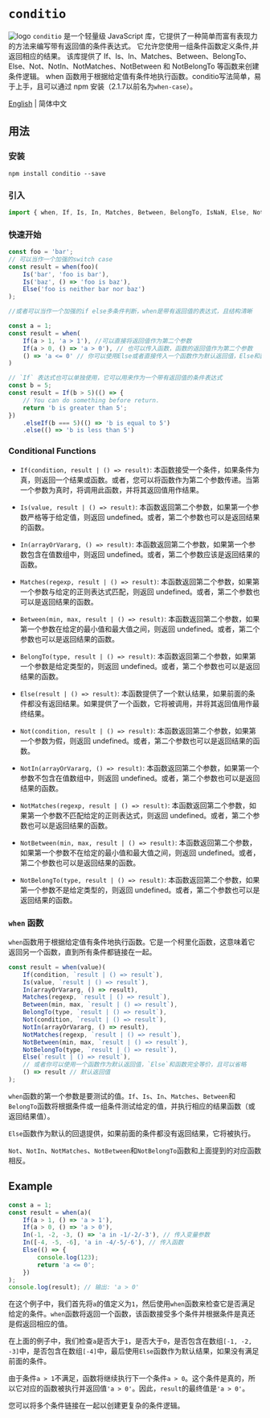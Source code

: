 # `conditio`
![logo](https://github.com/ousc/conditio/blob/master/97297e06b21f4e1c8936863bbd7d50aa_1015376780.png?raw=true)
`conditio` 是一个轻量级 JavaScript 库，它提供了一种简单而富有表现力的方法来编写带有返回值的条件表达式。 它允许您使用一组条件函数定义条件,并返回相应的结果。 该库提供了 If、Is、In、Matches、Between、BelongTo、Else、Not、NotIn、NotMatches、NotBetween 和 NotBelongTo 等函数来创建条件逻辑。 when 函数用于根据给定值有条件地执行函数。conditio写法简单，易于上手，且可以通过 npm 安装（2.1.7以前名为`when-case`）。

[English](./readme.md) | 简体中文

## 用法

### 安装
```shell
npm install conditio --save
```

### 引入
```javascript
import { when, If, Is, In, Matches, Between, BelongTo, IsNaN, Else, Not, NotIn, NotMatches, NotBetween, NotBelongTo } from 'conditio';
```

### 快速开始
```javascript
const foo = 'bar';
// 可以当作一个加强的switch case
const result = when(foo)(
    Is('bar', 'foo is bar'), 
    Is('baz', () => 'foo is baz'),
    Else('foo is neither bar nor baz')
);

//或者可以当作一个加强的if else多条件判断，when是带有返回值的表达式，且结构清晰

const a = 1;
const result = when(
    If(a > 1, 'a > 1'), //可以直接将返回值作为第二个参数
    If(a > 0, () => 'a > 0'), // 也可以传入函数，函数的返回值作为第二个参数
    () => 'a <= 0' // 你可以使用Else或者直接传入一个函数作为默认返回值，Else和函数完全等价，且可以省略
)

// `If` 表达式也可以单独使用，它可以用来作为一个带有返回值的条件表达式
const b = 5;
const result = If(b > 5)(() => {
    // You can do something before return.
    return 'b is greater than 5';
})
    .elseIf(b === 5)(() => 'b is equal to 5')
    .else(() => 'b is less than 5')
```

### Conditional Functions
- `If(condition, result | () => result)`: 本函数接受一个条件，如果条件为真，则返回一个结果或函数。或者，您可以将函数作为第二个参数传递。当第一个参数为真时，将调用此函数，并将其返回值用作结果。

- `Is(value, result | () => result)`: 本函数返回第二个参数，如果第一个参数严格等于给定值，则返回 undefined。或者，第二个参数也可以是返回结果的函数。

- `In(arrayOrVararg, () => result)`: 本函数返回第二个参数，如果第一个参数包含在值数组中，则返回 undefined。或者，第二个参数应该是返回结果的函数。

- `Matches(regexp, result | () => result)`: 本函数返回第二个参数，如果第一个参数与给定的正则表达式匹配，则返回 undefined。或者，第二个参数也可以是返回结果的函数。

- `Between(min, max, result | () => result)`: 本函数返回第二个参数，如果第一个参数在给定的最小值和最大值之间，则返回 undefined。或者，第二个参数也可以是返回结果的函数。

- `BelongTo(type, result | () => result)`: 本函数返回第二个参数，如果第一个参数是给定类型的，则返回 undefined。或者，第二个参数也可以是返回结果的函数。

- `Else(result | () => result)`: 本函数提供了一个默认结果，如果前面的条件都没有返回结果。如果提供了一个函数，它将被调用，并将其返回值用作最终结果。

- `Not(condition, result | () => result)`: 本函数返回第二个参数，如果第一个参数为假，则返回 undefined。或者，第二个参数也可以是返回结果的函数。

- `NotIn(arrayOrVararg, () => result)`: 本函数返回第二个参数，如果第一个参数不包含在值数组中，则返回 undefined。或者，第二个参数也可以是返回结果的函数。

- `NotMatches(regexp, result | () => result)`: 本函数返回第二个参数，如果第一个参数不匹配给定的正则表达式，则返回 undefined。或者，第二个参数也可以是返回结果的函数。

- `NotBetween(min, max, result | () => result)`: 本函数返回第二个参数，如果第一个参数不在给定的最小值和最大值之间，则返回 undefined。或者，第二个参数也可以是返回结果的函数。

- `NotBelongTo(type, result | () => result)`: 本函数返回第二个参数，如果第一个参数不是给定类型的，则返回 undefined。或者，第二个参数也可以是返回结果的函数。

### `when` 函数

`when`函数用于根据给定值有条件地执行函数。它是一个柯里化函数，这意味着它返回另一个函数，直到所有条件都链接在一起。

```javascript
const result = when(value)(
    If(condition, `result | () => result`),
    Is(value, `result | () => result`),
    In(arrayOrVararg, () => result),
    Matches(regexp, `result | () => result`),
    Between(min, max, `result | () => result`),
    BelongTo(type, `result | () => result`),
    Not(condition, `result | () => result`),
    NotIn(arrayOrVararg, () => result),
    NotMatches(regexp, `result | () => result`),
    NotBetween(min, max, `result | () => result`),
    NotBelongTo(type, `result | () => result`),
    Else(`result | () => result`), 
    // 或者你可以使用一个函数作为默认返回值，`Else`和函数完全等价，且可以省略
    () => result // 默认返回值
);
```

`when`函数的第一个参数是要测试的值。`If`、`Is`、`In`、`Matches`、`Between`和`BelongTo`函数将根据条件或一组条件测试给定的值，并执行相应的结果函数（或返回结果值）。

`Else`函数作为默认的回退提供，如果前面的条件都没有返回结果，它将被执行。

`Not`、`NotIn`、`NotMatches`、`NotBetween`和`NotBelongTo`函数和上面提到的对应函数相反。

## Example

```javascript
const a = 1;
const result = when(a)(
    If(a > 1, () => 'a > 1'),
    If(a > 0, () => 'a > 0'),
    In(-1, -2, -3, () => 'a in -1/-2/-3'), // 传入变量参数
    In([-4, -5, -6], 'a in -4/-5/-6'), // 传入函数
    Else(() => {
        console.log(123);
        return 'a <= 0';
    })
);
console.log(result); // 输出: 'a > 0'
```


在这个例子中，我们首先将`a`的值定义为`1`，然后使用`when`函数来检查它是否满足给定的条件。`when`函数将返回一个函数，该函数接受多个条件并根据条件是真还是假返回相应的值。

在上面的例子中，我们检查`a`是否大于`1`，是否大于`0`，是否包含在数组`[-1, -2, -3]`中，是否包含在数组`[-4]`中，最后使用`Else`函数作为默认结果，如果没有满足前面的条件。

由于条件`a > 1`不满足，函数将继续执行下一个条件`a > 0`。这个条件是真的，所以它对应的函数被执行并返回值`'a > 0'`。因此，`result`的最终值是`'a > 0'`。

您可以将多个条件链接在一起以创建更复杂的条件逻辑。